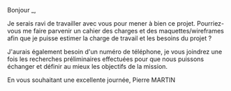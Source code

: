 Bonjour _,

Je serais ravi de travailler avec vous pour mener à bien ce projet. Pourriez-vous me faire parvenir un cahier des charges et des maquettes/wireframes afin que je puisse estimer la charge de travail et les besoins du projet ?

J'aurais également besoin d'un numéro de téléphone, je vous joindrez une fois les recherches préliminaires effectuées pour que nous puissons échanger et définir au mieux les objectifs de la mission.

En vous souhaitant une excellente journée,
Pierre MARTIN